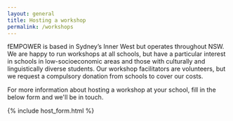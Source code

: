 ```yaml
---
layout: general
title: Hosting a workshop
permalink: /workshops
---
```


fEMPOWER is based in Sydney’s Inner West but operates throughout NSW. We are happy to run workshops at all schools, but have a particular interest in schools in low-socioeconomic areas and those with culturally and linguistically diverse students. Our workshop facilitators are volunteers, but we request a compulsory donation from schools to cover our costs.

For more information about hosting a workshop at your school, fill in the below form and we'll be in touch.

{% include host_form.html %}
